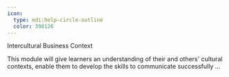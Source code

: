 ```yaml
---
icon:
  type: mdi:help-circle-outline
  color: 398126
---
```

Intercultural Business Context

This module will give learners an understanding of their and others' cultural contexts, enable them to develop the skills to communicate successfully  ... 
